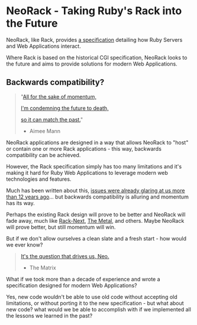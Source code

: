 # NeoRack - Taking Ruby's Rack into the Future

NeoRack, like Rack, provides [a specification](./SPEC.md) detailing how Ruby Servers and Web Applications interact.

Where Rack is based on the historical CGI specification, NeoRack looks to the future and aims to provide solutions for modern Web Applications.

## Backwards compatibility?

> "[All for the sake of momentum,](https://youtu.be/2F-0pKS3xgk?t=105)
> 
>  [I'm condemning the future to death,](https://youtu.be/2F-0pKS3xgk?t=105)
>  
>  [so it can match the past.](https://youtu.be/2F-0pKS3xgk?t=105)"
>  
>  - Aimee Mann

NeoRack applications are designed in a way that allows NeoRack to "host" or contain one or more Rack applications - this way, backwards compatibility can be achieved.

However, the Rack specification simply has too many limitations and it's making it hard for Ruby Web Applications to leverage modern web technologies and features.

Much has been written about this, [issues were already glaring at us more than 12 years ago](http://blog.plataformatec.com.br/2012/06/why-your-web-framework-should-not-adopt-rack-api/)... but backwards compatibility is alluring and momentum has its way.

Perhaps the existing Rack design will prove to be better and NeoRack will fade away, much like [Rack-Next](https://github.com/Wardrop/Rack-Next), [The Metal](https://github.com/tenderlove/the_metal), and others. Maybe NeoRack will prove better, but still momentum will win.

But if we don't allow ourselves a clean slate and a fresh start - how would we ever know?

> [It's the question that drives us, Neo.](https://youtu.be/jXeF1rMkpQw?t=80)
> 
>  - The Matrix

What if we took more than a decade of experience and wrote a specification designed for modern Web Applications?

Yes, new code wouldn't be able to use old code without accepting old limitations, or without porting it to the new specification - but what about new code? what would we be able to accomplish with if we implemented all the lessons we learned in the past?
